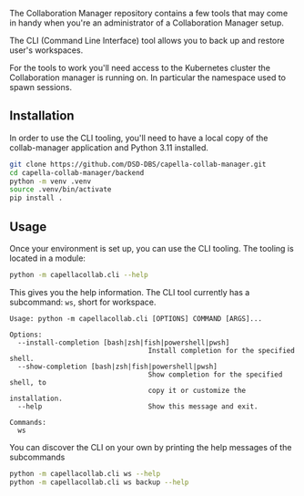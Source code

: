 <!--
 ~ SPDX-FileCopyrightText: Copyright DB InfraGO AG and contributors
 ~ SPDX-License-Identifier: Apache-2.0
 -->

The Collaboration Manager repository contains a few tools that may come in
handy when you're an administrator of a Collaboration Manager setup.

The CLI (Command Line Interface) tool allows you to back up and restore user's
workspaces.

For the tools to work you'll need access to the Kubernetes cluster the
Collaboration manager is running on. In particular the namespace used to spawn
sessions.

## Installation

In order to use the CLI tooling, you'll need to have a local copy of the
collab-manager application and Python 3.11 installed.

```bash
git clone https://github.com/DSD-DBS/capella-collab-manager.git
cd capella-collab-manager/backend
python -m venv .venv
source .venv/bin/activate
pip install .
```

## Usage

Once your environment is set up, you can use the CLI tooling. The tooling is
located in a module:

```bash
python -m capellacollab.cli --help
```

This gives you the help information. The CLI tool currently has a subcommand:
`ws`, short for workspace.

```
Usage: python -m capellacollab.cli [OPTIONS] COMMAND [ARGS]...

Options:
  --install-completion [bash|zsh|fish|powershell|pwsh]
                                  Install completion for the specified shell.
  --show-completion [bash|zsh|fish|powershell|pwsh]
                                  Show completion for the specified shell, to
                                  copy it or customize the installation.
  --help                          Show this message and exit.

Commands:
  ws
```

You can discover the CLI on your own by printing the help messages of the
subcommands

```bash
python -m capellacollab.cli ws --help
python -m capellacollab.cli ws backup --help
```
